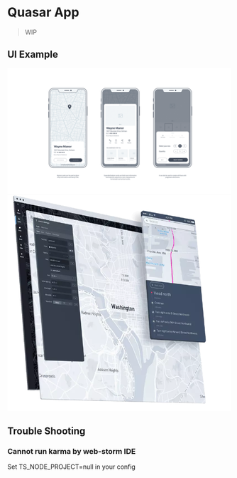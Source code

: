 # Quasar App

> WIP

## UI Example

![uI](./media/ui-example.gif)
![uI](./media/ui-example2.png)

## Trouble Shooting

### Cannot run karma by web-storm IDE

Set TS_NODE_PROJECT=null in your config
